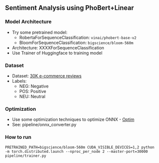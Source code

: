 ## Sentiment Analysis using PhoBert+Linear

### Model Architecture
- Try some pretrained model:
  - RobertaForSequenceClassification: `vinai/phobert-base-v2`
  - BloomForSequenceClassification: `bigscience/bloom-560m`
- Architecture: XXXXForSequenceClassification
- Use Trainer of Huggingface to training model

### Dataset
- Dataset: [30K e-commerce reviews](https://www.kaggle.com/datasets/linhlpv/vietnamese-sentiment-analyst)
- Labels:
    - NEG: Negative
    - POS: Positive
    - NEU: Neutral
 
### Optimization
- Use some optimization techniques to optimize ONNX - [Optim](https://github.com/huggingface/notebooks/blob/main/examples/onnx-export.ipynb)
- See: pipeline/onnx_converter.py

### How to run
`PRETRAINED_PATH=bigscience/bloom-560m CUDA_VISIBLE_DEVICES=1,2 python -m torch.distributed.launch --nproc_per_node 2 --master-port=30000 pipeline/trainer.py`